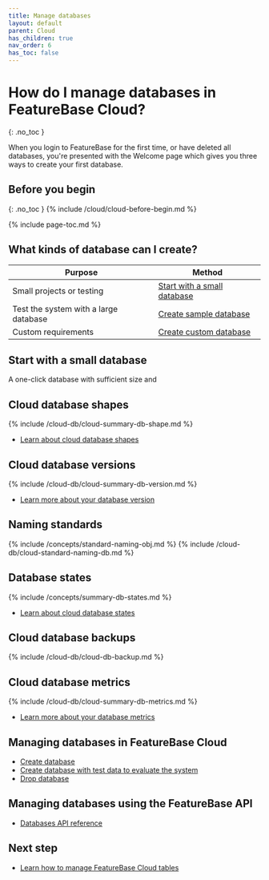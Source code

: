 ```yaml
---
title: Manage databases
layout: default
parent: Cloud
has_children: true
nav_order: 6
has_toc: false
---
```


# How do I manage databases in FeatureBase Cloud?
{: .no_toc }

When you login to FeatureBase for the first time, or have deleted all databases, you're presented with the Welcome page which gives you three ways to create your first database.

## Before you begin
{: .no_toc }
{% include /cloud/cloud-before-begin.md %}

{% include page-toc.md %}

## What kinds of database can I create?

| Purpose | Method |
|---|---|
| Small projects or testing | [Start with a small database](#start-with-a-small-database) |
| Test the system with a large database | [Create sample database](/docs/cloud/cloud-databases/cloud-db-create-sample) |
| Custom requirements  | [Create custom database](/docs/cloud/cloud-databases/cloud-db-create) |

## Start with a small database

A one-click database with sufficient size and

<!-- NOTE TO SELF
Changes to UI means cloud db shapes only relevant to cloud-db-create
Next step for start small and cloud-db-create is to create tables.
And from create tables you get to import/ingest
-->

## Cloud database shapes

{% include /cloud-db/cloud-summary-db-shape.md %}

* [Learn about cloud database shapes](/docs/cloud/cloud-databases/cloud-db-shape)

## Cloud database versions

{% include /cloud-db/cloud-summary-db-version.md %}

* [Learn more about your database version](/docs/cloud/cloud-databases/cloud-db-versions)

## Naming standards

{% include /concepts/standard-naming-obj.md %}
{% include /cloud-db/cloud-standard-naming-db.md %}

## Database states

{% include /concepts/summary-db-states.md %}

* [Learn about cloud database states](/docs/cloud/cloud-databases/cloud-db-states)

## Cloud database backups

{% include /cloud-db/cloud-db-backup.md %}

## Cloud database metrics

{% include /cloud-db/cloud-summary-db-metrics.md %}

- [Learn more about your database metrics](/docs/cloud/cloud-databases/cloud-db-metrics)

## Managing databases in FeatureBase Cloud

* [Create database](/docs/cloud/cloud-databases/cloud-db-create)
* [Create database with test data to evaluate the system](/docs/cloud/cloud-databases/cloud-db-create-sample)
* [Drop database](/docs/cloud/cloud-databases/cloud-db-delete)

## Managing databases using the FeatureBase API

* [Databases API reference](https://api-docs-featurebase-cloud.redoc.ly/latest#tag/Databases)

## Next step

* [Learn how to manage FeatureBase Cloud tables](/docs/cloud/cloud-tables/cloud-table-manage)
